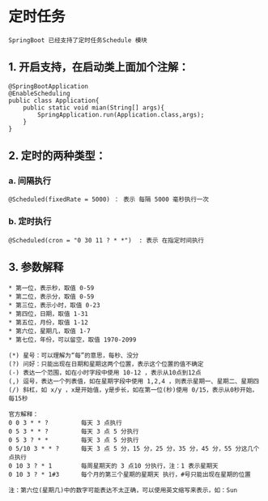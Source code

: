 # 定时任务
    SpringBoot 已经支持了定时任务Schedule 模块

## 1. 开启支持，在启动类上面加个注解：
    @SpringBootApplication
    @EnableScheduling
    public class Application{
        public static void mian(String[] args){
            SpringApplication.run(Application.class,args);
        }
    }

## 2. 定时的两种类型：

### a. 间隔执行
    @Scheduled(fixedRate = 5000) ： 表示 每隔 5000 毫秒执行一次

### b. 定时执行
    @Scheduled(cron = "0 30 11 ? * *")  : 表示 在指定时间执行

## 3. 参数解释
    * 第一位，表示秒，取值 0-59
    * 第二位，表示分，取值 0-59
    * 第三位，表示小时，取值 0-23
    * 第四位，日期，取值 1-31
    * 第五位，月份，取值 1-12
    * 第六位，星期几，取值 1-7
    * 第七位，年份，可以留空，取值 1970-2099

    (*) 星号：可以理解为“每”的意思，每秒、没分
    (?) 问好：只能出现在日期和星期这两个位置，表示这个位置的值不确定
    (-) 表达一个范围，如在小时字段中使用 10-12 ，表示从10点到12点
    (,) 逗号，表达一个列表值，如在星期字段中使用 1,2,4 ，则表示星期一、星期二、星期四
    (/) 斜杠，如 x/y ，x是开始值，y是步长，如在第一位(秒)使用 0/15，表示从0秒开始，每15秒

    官方解释：
    0 0 3 * * ?         每天 3 点执行
    0 5 3 * * ?         每天 3 点 5 分执行
    0 5 3 ? * *         每天 3 点 5 分执行
    0 5/10 3 * * ?      每天 3 点 5 分，15 分，25 分，35 分，45 分，55 分这几个点执行
    0 10 3 ? * 1        每周星期天的 3 点10 分执行，注：1 表示星期天
    0 10 3 ? * 1#3      每个月的第三个星期的星期天 执行，#号只能出现在星期的位置

    注：第六位(星期几)中的数字可能表达不太正确，可以使用英文缩写来表示，如：Sun